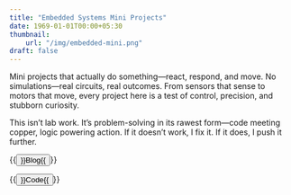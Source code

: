 ```yaml
---
title: "Embedded Systems Mini Projects"
date: 1969-01-01T00:00+05:30
thumbnail:
    url: "/img/embedded-mini.png"
draft: false
---
```


Mini projects that actually do something—react, respond, and move. No simulations—real circuits, real outcomes. From sensors that sense to motors that move, every project here is a test of control, precision, and stubborn curiosity.

This isn’t lab work. It’s problem-solving in its rawest form—code meeting copper, logic powering action. If it doesn’t work, I fix it. If it does, I push it further.

{{<button href="/blog/projects/embedded_mini" color="success">}}Blog{{</button>}}

{{<button href="https://github.com/yashnarang000/embedded-mini-projects/" color="danger">}}Code{{</button>}}
